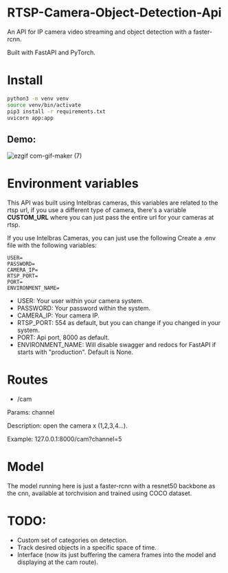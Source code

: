 # RTSP-Camera-Object-Detection-Api
An API for IP camera video streaming and object detection with a faster-rcnn.

Built with FastAPI and PyTorch.
# Install
```bash
python3 -m venv venv
source venv/bin/activate
pip3 install -r requirements.txt
uvicorn app:app
```
## Demo:
![ezgif com-gif-maker (7)](https://user-images.githubusercontent.com/56324869/126047793-9cfb412a-9822-4b7a-b575-c225487cacb0.gif)
# Environment variables
This API was built using Intelbras cameras, this variables are related to the rtsp url, if you use a different type of camera, there's a variable **CUSTOM_URL** where you can just pass the entire url for your cameras at rtsp.

If you use Intelbras Cameras, you can just use the following
Create a .env file with the following variables:
```env
USER= 
PASSWORD=
CAMERA_IP=
RTSP_PORT=
PORT=
ENVIRONMENT_NAME=
```
- USER: Your user within your camera system.
- PASSWORD: Your password within the system.
- CAMERA_IP: Your camera IP.
- RTSP_PORT: 554 as default, but you can change if you changed in your system.
- PORT: Api port, 8000 as default.
- ENVIRONMENT_NAME: Will disable swagger and redocs for FastAPI if starts with "production". Default is None.

# Routes
- /cam

Params: channel

Description: open the camera x (1,2,3,4...).

Example: 127.0.0.1:8000/cam?channel=5

# Model

The model running here is just a faster-rcnn with a resnet50 backbone as the cnn, available at torchvision and trained using COCO dataset.

# TODO:
- Custom set of categories on detection.
- Track desired objects in a specific space of time.
- Interface (now its just buffering the camera frames into the model and displaying at the cam route).
